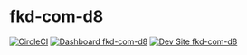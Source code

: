 # fkd-com-d8

[![CircleCI](https://circleci.com/gh/dariogcode/fkd-com-d8.svg?style=shield)](https://circleci.com/gh/dariogcode/fkd-com-d8)
[![Dashboard fkd-com-d8](https://img.shields.io/badge/dashboard-fkd_com_d8-yellow.svg)](https://dashboard.pantheon.io/sites/8312fde8-c20f-4edf-a0cb-e5a50fdc09f6#dev/code)
[![Dev Site fkd-com-d8](https://img.shields.io/badge/site-fkd_com_d8-blue.svg)](http://dev-fkd-com-d8.pantheonsite.io/)